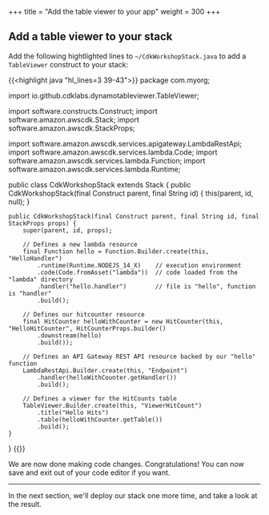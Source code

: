 +++
title = "Add the table viewer to your app"
weight = 300
+++

## Add a table viewer to your stack

Add the following hightlighted lines to
`~/CdkWorkshopStack.java` to add a `TableViewer`
construct to your stack:

{{<highlight java "hl_lines=3 39-43">}}
package com.myorg;

import io.github.cdklabs.dynamotableviewer.TableViewer;

import software.constructs.Construct;
import software.amazon.awscdk.Stack;
import software.amazon.awscdk.StackProps;

import software.amazon.awscdk.services.apigateway.LambdaRestApi;
import software.amazon.awscdk.services.lambda.Code;
import software.amazon.awscdk.services.lambda.Function;
import software.amazon.awscdk.services.lambda.Runtime;

public class CdkWorkshopStack extends Stack {
    public CdkWorkshopStack(final Construct parent, final String id) {
        this(parent, id, null);
    }

    public CdkWorkshopStack(final Construct parent, final String id, final StackProps props) {
        super(parent, id, props);

        // Defines a new lambda resource
        final Function hello = Function.Builder.create(this, "HelloHandler")
            .runtime(Runtime.NODEJS_14_X)    // execution environment
            .code(Code.fromAsset("lambda"))  // code loaded from the "lambda" directory
            .handler("hello.handler")        // file is "hello", function is "handler"
            .build();

        // Defines our hitcounter resource
        final HitCounter helloWithCounter = new HitCounter(this, "HelloHitCounter", HitCounterProps.builder()
            .downstream(hello)
            .build());

        // Defines an API Gateway REST API resource backed by our "hello" function
        LambdaRestApi.Builder.create(this, "Endpoint")
            .handler(helloWithCounter.getHandler())
            .build();

        // Defines a viewer for the HitCounts table
        TableViewer.Builder.create(this, "ViewerHitCount")
            .title("Hello Hits")
            .table(helloWithCounter.getTable())
            .build();
    }
}
{{</highlight>}}

We are now done making code changes. Congratulations!
You can now save and exit out of your code editor if you want.

---

In the next section, we'll deploy our stack one more time, and take a look at the result.
